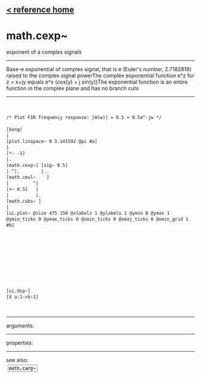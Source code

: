 [< reference home](ceammc_lib.html)
---

# math.cexp~


exponent of a complex signals

---

Base-e exponential of complex signal, that is e (Euler&#39;s number, 2.7182818) raised
            to the complex signal powerThe complex exponential function e^z for z = x+jy equals e^x (cos(y) + j
            sin(y))The exponential function is an entire function in the complex plane and has no
            branch cuts<br>


---


```


/* Plot FIR frequency response: |H(w)| = 0.5 + 0.5e^-jw */

[bang(
|
[plot.linspace~ 0 3.141592 @pi #a]
|
[*~ -1]
|.
[math.cexp~] [sig~ 0.5]
| ^|.        |..
[math.cmul~    ]
|         ^|
[+~ 0.5]   |
|          |.
[math.cabs~ ]
|
[ui.plot~ @size 475 150 @xlabels 1 @ylabels 1 @ymin 0 @ymax 1 @ymin_ticks 0 @ymax_ticks 0 @xmin_ticks 0 @xmaj_ticks 0 @xmin_grid 1 #b]










[ui.dsp~]
[X a:1->b:1]

            
```

---
arguments:


---
properties:


---
see also:<br>
[![math.carg~](img/object_math.carg~.png)](math.carg~.html)
